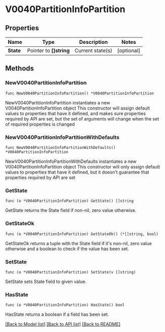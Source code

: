 # V0040PartitionInfoPartition

## Properties

Name | Type | Description | Notes
------------ | ------------- | ------------- | -------------
**State** | Pointer to **[]string** | Current state(s) | [optional] 

## Methods

### NewV0040PartitionInfoPartition

`func NewV0040PartitionInfoPartition() *V0040PartitionInfoPartition`

NewV0040PartitionInfoPartition instantiates a new V0040PartitionInfoPartition object
This constructor will assign default values to properties that have it defined,
and makes sure properties required by API are set, but the set of arguments
will change when the set of required properties is changed

### NewV0040PartitionInfoPartitionWithDefaults

`func NewV0040PartitionInfoPartitionWithDefaults() *V0040PartitionInfoPartition`

NewV0040PartitionInfoPartitionWithDefaults instantiates a new V0040PartitionInfoPartition object
This constructor will only assign default values to properties that have it defined,
but it doesn't guarantee that properties required by API are set

### GetState

`func (o *V0040PartitionInfoPartition) GetState() []string`

GetState returns the State field if non-nil, zero value otherwise.

### GetStateOk

`func (o *V0040PartitionInfoPartition) GetStateOk() (*[]string, bool)`

GetStateOk returns a tuple with the State field if it's non-nil, zero value otherwise
and a boolean to check if the value has been set.

### SetState

`func (o *V0040PartitionInfoPartition) SetState(v []string)`

SetState sets State field to given value.

### HasState

`func (o *V0040PartitionInfoPartition) HasState() bool`

HasState returns a boolean if a field has been set.


[[Back to Model list]](../README.md#documentation-for-models) [[Back to API list]](../README.md#documentation-for-api-endpoints) [[Back to README]](../README.md)


